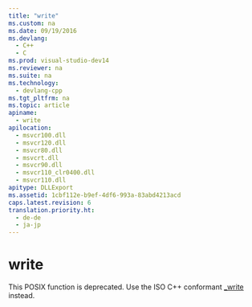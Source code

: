 ```yaml
---
title: "write"
ms.custom: na
ms.date: 09/19/2016
ms.devlang: 
  - C++
  - C
ms.prod: visual-studio-dev14
ms.reviewer: na
ms.suite: na
ms.technology: 
  - devlang-cpp
ms.tgt_pltfrm: na
ms.topic: article
apiname: 
  - write
apilocation: 
  - msvcr100.dll
  - msvcr120.dll
  - msvcr80.dll
  - msvcrt.dll
  - msvcr90.dll
  - msvcr110_clr0400.dll
  - msvcr110.dll
apitype: DLLExport
ms.assetid: 1cbf112e-b9ef-4df6-993a-83abd4213acd
caps.latest.revision: 6
translation.priority.ht: 
  - de-de
  - ja-jp
---
```

# write
This POSIX function is deprecated. Use the ISO C++ conformant [_write](../vs140/_write.md) instead.